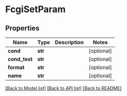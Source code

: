 # FcgiSetParam

## Properties
Name | Type | Description | Notes
------------ | ------------- | ------------- | -------------
**cond** | **str** |  | [optional] 
**cond_test** | **str** |  | [optional] 
**format** | **str** |  | [optional] 
**name** | **str** |  | [optional] 

[[Back to Model list]](../README.md#documentation-for-models) [[Back to API list]](../README.md#documentation-for-api-endpoints) [[Back to README]](../README.md)

